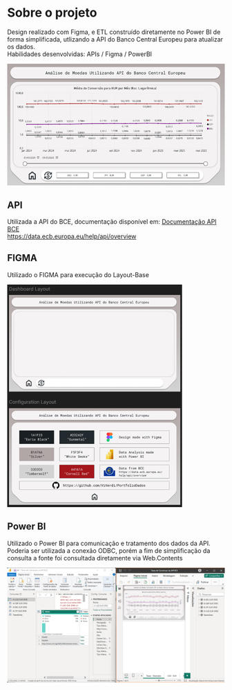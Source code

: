 # Sobre o projeto


Design realizado com Figma, e ETL construído diretamente no Power BI de forma simplificada, utlizando a API do Banco Central Europeu para atualizar os dados.  
Habilidades desenvolvidas: APIs / Figma / PowerBI


![Dashboard Sample](assets/dashboard_sample.png)


## API


Utilizada a API do BCE, documentação disponível em:
[Documentação API BCE](https://data.ecb.europa.eu/help/api/overview)  
https://data.ecb.europa.eu/help/api/overview


## FIGMA


Utilizado o FIGMA para execução do Layout-Base  


![Layout da interface no Figma](assets/figma_layout.png)


## Power BI  


Utilizado o Power BI para comunicação e tratamento dos dados da API.  
Poderia ser utilizada a conexão ODBC, porém a fim de simplificação da consulta a fonte foi consultada diretamente via Web.Contents  


![Layout Power BI](assets/powerBI_layout.png)
